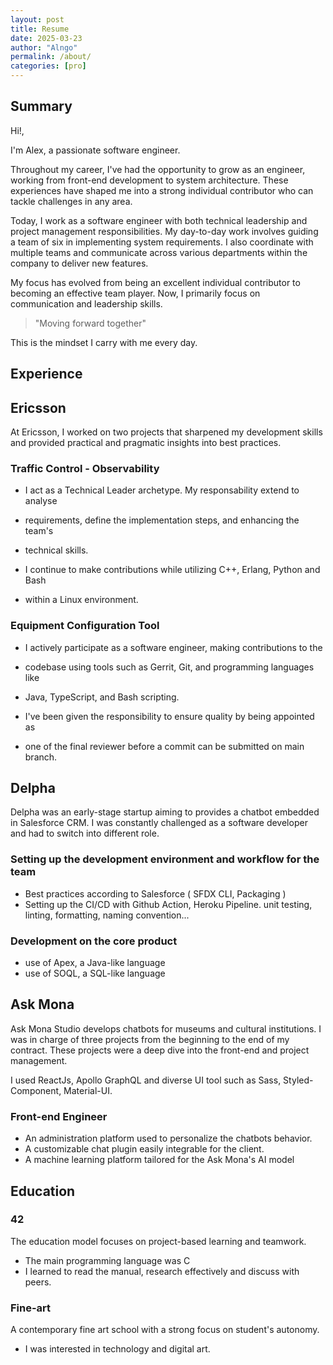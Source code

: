 ```yaml
---
layout: post
title: Resume
date: 2025-03-23
author: "Alngo"
permalink: /about/
categories: [pro]
---
```


## Summary

Hi!,

I'm Alex, a passionate software engineer.

Throughout my career, I've had the opportunity to grow as an engineer, working from front-end development to system architecture.
These experiences have shaped me into a strong individual contributor who can tackle challenges in any area.

Today, I work as a software engineer with both technical leadership and project management responsibilities.
My day-to-day work involves guiding a team of six in implementing system requirements.
I also coordinate with multiple teams and communicate across various departments within the company to deliver new features.

My focus has evolved from being an excellent individual contributor to becoming an effective team player. 
Now, I primarily focus on communication and leadership skills.

> "Moving forward together" 

This is the mindset I carry with me every day.

## Experience
## Ericsson

At Ericsson, I worked on two projects that sharpened my development skills and
provided practical and pragmatic insights into best practices.

### Traffic Control - Observability

- I act as a Technical Leader archetype. My responsability extend to analyse
- requirements, define the implementation steps, and enhancing the team's
- technical skills.
 
- I continue to make contributions while utilizing C++, Erlang, Python and Bash
- within a Linux environment.

### Equipment Configuration Tool

- I actively participate as a software engineer, making contributions to the
- codebase using tools such as Gerrit, Git, and programming languages like
- Java, TypeScript, and Bash scripting.

- I've been given the responsibility to ensure quality by being appointed as
- one of the final reviewer before a commit can be submitted on main branch.

## Delpha

Delpha was an early-stage startup aiming to provides a chatbot embedded in
Salesforce CRM. I was constantly challenged as a software developer and had to
switch into different role.

### Setting up the development environment and workflow for the team

- Best practices according to Salesforce ( SFDX CLI, Packaging )
- Setting up the CI/CD with Github Action, Heroku Pipeline.
unit testing, linting, formatting, naming convention...

### Development on the core product

- use of Apex, a Java-like language
- use of SOQL, a SQL-like language

## Ask Mona

Ask Mona Studio develops chatbots for museums and cultural institutions.
I was in charge of three projects from the beginning to the end of my contract.
These projects were a deep dive into the front-end and project management.

I used ReactJs, Apollo GraphQL and diverse UI tool such as Sass, Styled-Component, Material-UI.

### Front-end Engineer

- An administration platform used to personalize the chatbots behavior.
- A customizable chat plugin easily integrable for the client.
- A machine learning platform tailored for the Ask Mona's AI model

## Education

### 42

The education model focuses on project-based learning and teamwork.
- The main programming language was C
- I learned to read the manual, research effectively and discuss with peers.

### Fine-art

A contemporary fine art school with a strong focus on student's autonomy.
- I was interested in technology and digital art.
